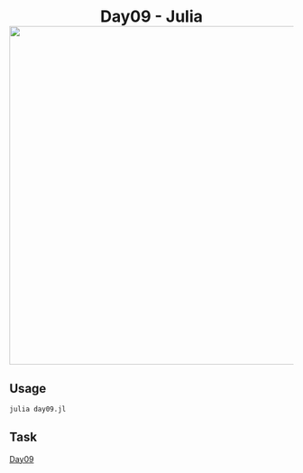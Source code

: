 <h1 align="center">
  Day09 - Julia <br>
  <img src="https://raw.githubusercontent.com/catppuccin/catppuccin/main/assets/palette/macchiato.png" width="600px"/>
  <br>
</h1>

## Usage

```bash
julia day09.jl
```

## Task

[Day09](https://adventofcode.com/2024/day/9)
